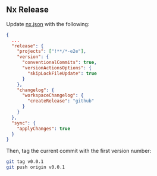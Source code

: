## Nx Release

Update [nx.json](../../nx.json) with the following:

```json
{
  ...
  "release": {
    "projects": ["!**/*-e2e"],
    "version": {
      "conventionalCommits": true,
      "versionActionsOptions": {
        "skipLockFileUpdate": true
      }
    },
    "changelog": {
      "workspaceChangelog": {
        "createRelease": "github"
      }
    }
  },
  "sync": {
    "applyChanges": true
  }
}
```

Then, tag the current commit with the first version number:

```bash
git tag v0.0.1
git push origin v0.0.1
```

